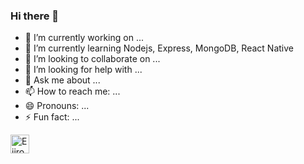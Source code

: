 ### Hi there 👋


- 🔭 I’m currently working on ...
- 🌱 I’m currently learning Nodejs, Express, MongoDB, React Native
- 👯 I’m looking to collaborate on ...
- 🤔 I’m looking for help with ...
- 💬 Ask me about ...
- 📫 How to reach me: ...
- 😄 Pronouns: ...
- ⚡ Fun fact: ...
<a href="https://dev.to/ejirocodes">
  <img src="https://d2fltix0v2e0sb.cloudfront.net/dev-badge.svg" alt="Ejiro Asiuwhu's DEV Profile" height="30" width="30">
</a>
